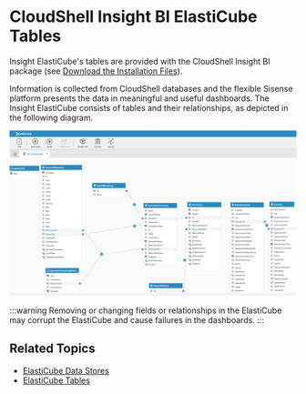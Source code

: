 # CloudShell Insight BI ElastiCube Tables

Insight ElastiCube's tables are provided with the CloudShell Insight BI package (see [Download the Installation Files](https://help.quali.com/Online%20Help/0.0/Portal/Content/CSP/BI/dwnld-th-instln-fls.htm)).

Information is collected from CloudShell databases and the flexible Sisense platform presents the data in meaningful and useful dashboards. The Insight ElastiCube consists of tables and their relationships, as depicted in the following diagram.

![](/Images/BI/CloudShell-Insight-BI-ElastiCube_572x330.png)

:::warning
Removing or changing fields or relationships in the ElastiCube may corrupt the ElastiCube and cause failures in the dashboards.
:::

## Related Topics

- [ElastiCube Data Stores](https://help.quali.com/Online%20Help/0.0/Portal/Content/CSP/BI/elsticub-dtastrs.htm)
- [ElastiCube Tables](https://help.quali.com/Online%20Help/0.0/Portal/Content/CSP/BI/eslticub-tbls.htm)
